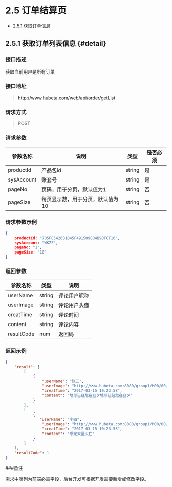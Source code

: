 # 2.5 订单结算页

- [2.5.1 获取订单信息](#detail) 

## 2.5.1 获取订单列表信息 {#detail}

### 接口描述

获取当前用户是所有订单

### 接口地址

> http://www.hubeta.com/web/api/order/getList

### 请求方式

> POST

### 请求参数

| 参数名称 | 说明 | 类型 | 是否必须 |
| --------- | ------------ | ------ | ----- |
| productId | 产品包id  |string | 是 |
| sysAccount | 账套号 |string | 是 |
| pageNo | 页码，用于分页，默认值为1 |string |否|
| pageSize | 每页显示数，用于分页，默认值为10 |string |否|

### 请求参数示例

```json
{
    productId: "705FC5426B1B45F491509804B9DFCF16",
    sysAccount: "WKZZ",
    pageNo: "1",
    pageSize: "10"
}
```

### 返回参数

| 参数名称 |类型 |说明 |
| --------- | ------------ | ------ |
| userName | string | 评论用户昵称 |
| userImage | string | 评论用户头像 |
| creatTime | string | 评论时间 |
| content | string | 评论内容 |
| resultCode | num | 返回码 |

### 返回示例
```json
{
    "result": [
        [
            {
                "userName": "张三",
                "userImage": "http://www.hubeta.com:8080/group1/M00/00/07/wKgB9FhgtkiAAEe2AAAFJgnHYyM520.jpg",
                "creatTime": "2017-03-15 10:23:58",
                "content": "地球已经危在旦夕地球已经危在旦夕"
            }
        ],
        [
            {
               "userName": "李四",
                "userImage": "http://www.hubeta.com:8080/group1/M00/00/07/wKgB9FhgtkiAAEe2AAAFJgnHYyM520.jpg",
                "creatTime": "2017-03-15 10:23:58",
                "content": "恐龙大量灭亡"
            }
        ]
    ],
    "resultCode": 1
}
```

###备注

需求中所列为前端必需字段，后台开发可根据开发需要新增或修改字段。








